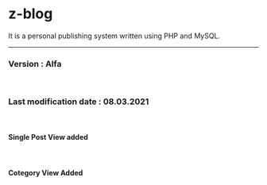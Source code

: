 # z-blog
It is a personal publishing system written using PHP and MySQL.<br><hr>
<h3>Version : Alfa</h3><br>
<h3>Last modification date : 08.03.2021</h3><br>
<h4>Single Post View added</h4><br>
<h4>Cotegory View Added</h4><br>
